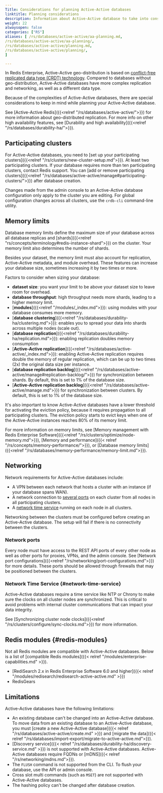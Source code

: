```yaml
---
Title: Considerations for planning Active-Active databases
linktitle: Planning considerations
description: Information about Active-Active database to take into consideration while planning a deployment, such as compatibility, limitations, and special configuration
weight: 22
alwaysopen: false
categories: ["RS"]
aliases: [ /rs/databases/active-active/aa-planning.md,
/rs/databases/active-active/aa-planning/,
/rs/databases/active-active/planning.md,
/rs/databases/active-active/planning/,
]

---
```


In Redis Enterprise, Active-Active geo-distribution is based on [conflict-free replicated data type (CRDT) technology](https://en.wikipedia.org/wiki/Conflict-free_replicated_data_type). Compared to databases without geo-distribution, Active-Active databases have more complex replication and networking, as well as a different data type.

Because of the complexities of Active-Active databases, there are special considerations to keep in mind while planning your Active-Active database.

See [Active-Active Redis]({{<relref "/rs/databases/active-active/">}}) for more information about geo-distributed replication. For more info on other high availability features, see [Durability and high availability]({{<relref "/rs/databases/durability-ha/">}}).

## Participating clusters

For Active-Active databases, you need to [set up your participating clusters]({{<relref "/rs/clusters/new-cluster-setup.md">}}). At least two participating clusters. If your database requires more than ten participating clusters, contact Redis support. You can [add or remove participating clusters]({{<relref "/rs/databases/active-active/manage#participating-clusters/">}}) after database creation.

Changes made from the admin console to an Active-Active database configuration only apply to the cluster you are editing. For global configuration changes across all clusters, use the `crdb-cli` command-line utility.

## Memory limits

Database memory limits define the maximum size of your database across all database replicas and [shards]({{<relref "rs/concepts/terminology#redis-instance-shard">}}) on the cluster. Your memory limit also determines the number of shards.

Besides your dataset, the memory limit must also account for replication, Active-Active metadata, and module overhead. These features can increase your database size, sometimes increasing it by two times or more.

Factors to consider when sizing your database:

- **dataset size**: you want your limit to be above your dataset size to leave room for overhead.
- **database throughput**: high throughput needs more shards, leading to a higher memory limit.
- [**modules**]({{<relref "/modules/_index.md">}}): using modules with your database consumes more memory.
- [**database clustering**]({{<relref "/rs/databases/durability-ha/clustering.md">}}): enables you to spread your data into shards across multiple nodes (scale out).
- [**database replication**]({{<relref "/rs/databases/durability-ha/replication.md">}}): enabling replication doubles memory consumption
- [**Active-Active replication**]({{<relref "/rs/databases/active-active/_index.md">}}): enabling Active-Active replication requires double the memory of regular replication, which can be up to two times (2x) the original data size per instance.
- [**database replication backlog**]({{<relref "/rs/databases/active-active/manage#replication-backlog/">}}) for synchronization between shards. By default, this is set to 1% of the database size.
- [**Active-Active replication backlog**]({{<relref "/rs/databases/active-active/manage.md">}}) for synchronization between clusters. By default, this is set to 1% of the database size.

It's also important to know Active-Active databases have a lower threshold for activating the eviction policy, because it requires propagation to all participating clusters. The eviction policy starts to evict keys when one of the Active-Active instances reaches 80% of its memory limit. 

For more information on memory limits, see [Memory management with Redis Enterprise Software]({{<relref "/rs/clusters/optimize/node-memory.md">}}), [Memory and performance]({{< relref "/rs/concepts/memory-performance/">}}), or [Database memory limits]({{<relref "/rs/databases/memory-performance/memory-limit.md">}}).

## Networking

Network requirements for Active-Active databases include:

- A VPN between each network that hosts a cluster with an instance (if your database spans WAN).
- A network connection to [several ports](#network-ports) on each cluster from all nodes in all participating clusters.
- A [network time service](#network-time-service) running on each node in all clusters.

Networking between the clusters must be configured before creating an Active-Active database. The setup will fail if there is no connectivity between the clusters.

### Network ports

Every node must have access to the REST API ports of every other node as well as other ports for proxies, VPNs, and the admin console. See [Network port configurations]({{<relref "/rs/networking/port-configurations.md">}}) for more details. These ports should be allowed through firewalls that may be positioned between the clusters.

### Network Time Service {#network-time-service}

Active-Active databases require a time service like NTP or Chrony to make sure the clocks on all cluster nodes are synchronized.
This is critical to avoid problems with internal cluster communications that can impact your data integrity.

See [Synchronizing cluster node clocks]({{<relref "/rs/clusters/configure/sync-clocks.md">}}) for more information.

## Redis modules {#redis-modules}

Not all Redis modules are compatible with Active-Active databases. Below is a list of [compatible Redis modules]({{< relref "/modules/enterprise-capabilities.md" >}}).

- [RediSearch 2.x in Redis Enterprise Software 6.0 and higher]({{< relref "/modules/redisearch/redisearch-active-active.md" >}})
- RedisGears

## Limitations

Active-Active databases have the following limitations:

- An existing database can't be changed into an Active-Active database. To move data from an existing database to an Active-Active database, you must [create a new Active-Active database]({{< relref "/rs/databases/active-active/create.md" >}}) and [migrate the data]({{< relref "/rs/databases/import-export/migrate-to-active-active.md">}}).
- [Discovery service]({{< relref "/rs/databases/durability-ha/discovery-service.md" >}}) is not supported with Active-Active databases. Active-Active databases require FQDNs or [mDNS]({{< relref "/rs/networking/mdns.md">}}).
- The `FLUSH` command is not supported from the CLI. To flush your database, use the API or admin console.
- Cross slot multi commands (such as `MSET`) are not supported with Active-Active databases.
- The hashing policy can't be changed after database creation.
